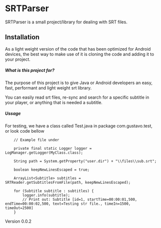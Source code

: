 # SRTParser

SRTParser is a small project/library for dealing with SRT files.

## Installation

As a light weight version of the code that has been optimized for Android devices, the best way to make use of it is cloning the code and adding it to your project.

##### What is this project for?

The purpose of this project is to give Java or Android developers an easy, fast, performant and light weight srt library.

You can easily read srt files, re-sync and search for a specific subtitle in your player, or anything that is needed a subtitle.

##### Ussage
For testing, we have a class called Test.java in package com.gustavo.test, or look code bellow

```	
    // Example file under
    
    private final static Logger logger = LogManager.getLogger(MyClass.class);
    
	String path = System.getProperty("user.dir") + "\\files\\sub.srt";
	
	boolean keepNewLinesEscaped = true;
	
	ArrayList<Subtitle> subtitles = SRTReader.getSubtitlesFromFile(path, keepNewLinesEscaped);

	for (Subtitle subtitle : subtitles) {
		logger.info(subtitle);
		// Print out: Subtitle [id=1, startTime=00:00:01,500, endTime=00:00:02,500, text=Testing str file., timeIn=1500, timeOut=2500]
	}
```

Version 0.0.2
